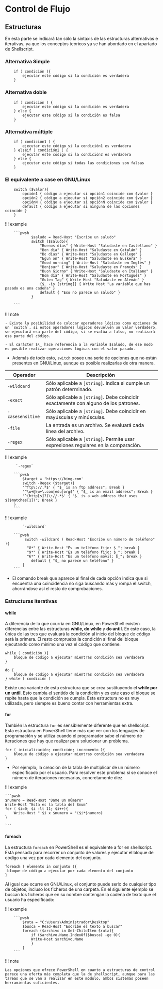 # Control de Flujo

## Estructuras

En esta parte se indicará tan sólo la sintaxis de las estructuras alternativas e iterativas, ya que los conceptos teóricos ya se han abordado en el apartado de Shellscript.

### Alternativa Simple

```pwsh
    if ( condición ){
        ejecutar este código si la condición es verdadera
    }
```

### Alternativa doble

```pwsh
    if ( condición ) {
        ejecutar este código si la condición es verdadera
    } else {
        ejecutar este código si la condición es falsa
    }
```

### Alternativa múltiple

```pwsh
    if ( condición1 ) {
        ejecutar este código si la condición1 es verdadera
    } elseif ( condición2 ) {
        ejecutar este código si la condición2 es verdadera
    } else {
        ejecutar este código si todas las condiciones son falsas
    }
```

### El equivalente a case en GNU/Linux

```pwsh
    switch ($valor){
        opción1 { código a ejecutar si opción1 coincide con $valor }
        opción2 { código a ejecutar si opción2 coincide con $valor }
        opciónN { código a ejecutar si opciónN coincide con $valor }
        default { código a ejecutar si ninguna de las opciones coincide }
    }
```

!!! example

        ```pwsh
                $saludo = Read-Host "Escribe un saludo"
                switch ($saludo){
                    "Buenos días" { Write-Host "Saludaste en Castellano" }
                    "Bon dia" { Write-Host "Saludaste en Catalán" }
                    "Bo dias" { Write-Host "Saludaste en Gallego" }
                    "Egun on" { Write-Host "Saludaste en Euskera" }
                    "Good morning" { Write-Host "Saludaste en Inglés" }
                    "Bonjour" { Write-Host "Saludaste en Francés" }
                    "Buon Giorno" { Write-Host "Saludaste en Italiano" }
                    "Bom día" { Write-Host "Saludaste en Portugués" }
                    "Guten Tag" { Write-Host "Saludaste en Alemán" }
                    {$_ -is [string]} { Write Host "La variable que has pasado es una cadena" }
                    default { "Eso no parece un saludo" }
                }

        ```

!!! note

    - Existe la posibilidad de colocar operadores lógicos como opciones de un `switch`, si estos operadores lógicos devuelven un valor verdadero, se ejecutará esa parte del código, si se evalúa a falso, no realizará esa parte del código.

    - El carácter $\_ hace referencia a la variable $saludo, de ese modo es posible realizar operaciones lógicas con el valor pasado.

- Además de todo esto, `switch` posee una serie de opciones que no están presentes en GNU/Linux, aunque es posible realizarlas de otra manera.

| Operador         | Descripción                                                                         |
| ---------------- | ----------------------------------------------------------------------------------- |
| `-wildcard`      | Sólo aplicable a `[string]`. Indica si cumple un patrón determinado.                |
| `-exact`         | Sólo aplicable a `[string]`. Debe coincidir exactamente con alguno de los patrones. |
| `-casesensitive` | Sólo aplicable a `[string]`. Debe coincidir en mayúsculas y minúsculas.             |
| `-file`          | La entrada es un archivo. Se evaluará cada línea del archivo.                       |
| `-regex`         | Sólo aplicable a `[string]`. Permite usar expresiones regulares en la comparación.  |

!!! example

         `-regex`

        ```pwsh
            $target = 'https://bing.com'
            switch -Regex ($target){
            '^ftp\://.*$' { "$_ is an ftp address"; Break }
            '^\w+@\w+\.com|edu|org$' { "$_ is an email address"; Break }
            '^(http[s]?)\://.*$' { "$_ is a web address that uses $($matches[1])"; Break }
        }
        ```

!!! example

            `-wildcard`

        ```pwsh
             switch -wildcard ( Read-Host "Escribe un número de teléfono" ){
              "8*" { Write-Host "Es un teléfono fijo: $_"; break }
              "9*" { Write-Host "Es un teléfono fijo: $_"; break }
              "6*" { Write-Host "Es un teléfono móvil: $_"; break }
                default { "$_ no parece un teléfono" }
            }
        ```

- El comando break que aparece al final de cada opción indica que si encuentra una coincidencia no siga buscando más y rompa el switch, ahorrándose así el resto de comprobaciones.

### Estructuras iterativas

#### while

A diferencia de lo que ocurría en GNU/Linux, en PowerShell existen diferencias entre las estructuras **while, do while** y **do until**. En este caso, la única de las tres que evaluará la condición al inicio del bloque de código será la primera. El resto comprueba la condición al final del bloque ejecutando como mínimo una vez el código que contiene.

```pwsh
while ( condición ){
    bloque de código a ejecutar mientras condición sea verdadera
}
```

```pwsh
do {
    bloque de código a ejecutar mientras condición sea verdadera
} while ( condición )
```

Existe una variante de esta estructura que se crea sustituyendo el **while por un until**. Esto cambia el sentido de la condición y es este caso el bloque se repite hasta que la condición se cumpla. Esta estructura no es muy utilizada, pero siempre es bueno contar con herramientas extra.

#### for

También la estructura `for` es sensiblemente diferente que en shellscript. Esta estructura en PowerShell tiene más que ver con los lenguajes de programación y se utiliza cuando el programador sabe el número de iteraciones que hay que realizar para solucionar un problema.

```pwsh
for ( inicialización; condición; incremento ){
    bloque de código a ejecutar mientras condición sea verdadera
}
```

- Por ejemplo, la creación de la tabla de multiplicar de un número especificado por el usuario. Para resolver este problema sí se conoce el número de iteraciones necesarias, concretamente diez.

!!! example

    ```pwsh
    $numero = Read-Host "Dame un número"
    Write-Host "Esta es la tabla del $num"
    for ( $i=0; $i -lt 11; $i++){
        Write-Host " $i x $numero = "($i*$numero)
    }

    ```

#### foreach

La estructura `foreach` en PowerShell es el equivalente a for en shellscript. Está pensada para recorrer un conjunto de valores y ejecutar el bloque de código una vez por cada elemento del conjunto.

```pwsh
foreach ( elemento in conjunto ){
 bloque de código a ejecutar por cada elemento del conjunto
}
```

Al igual que ocurre en GNU/Linux, el conjunto puede serlo de cualquier tipo de objetos, incluso los ficheros de una carpeta. En el siguiente ejemplo se buscan los ficheros que en su nombre contengan la cadena de texto que el usuario ha especificado:

!!! example

        ```pwsh
            $ruta = "C:\Users\Administrador\Desktop"
            $busca = Read-Host "Escribe el texto a buscar"
            foreach ($archivo in Get-ChildItem $ruta){
                if ($archivo.Name.IndexOf($busca) -ge 0){
                Write-Host $archivo.Name
                }
            }
        ```

!!! note

    Las opciones que ofrece PowerShell en cuanto a estructuras de control parece una oferta más completa que la de shellscript, aunque para las tareas que se van a realizar en este módulo, ambos sistemas poseen herramientas suficientes.

